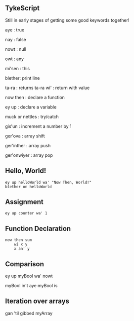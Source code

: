 TykeScript
--------

Still in early stages of getting some good keywords together!

aye     : true

nay     : false

nowt    : null

owt     : any

mi'sen  : this

blether: print line

ta-ra 		: returns
ta-ra wi' 	: return with value

now then : declare a function

ey up : declare a variable

muck or nettles : try/catch

gis'un		: increment a number by 1

ger'ova		: array shift

ger'inther 	: array push

ger'onwiyer	: array pop

Hello, World!
---------

``` 
ey up helloWorld wa' "Now Then, World!"
blether on helloWorld
```

Assignment
-------

```
ey up counter wa' 1
```

Function Declaration
-----

```
now then sum
	wi x y
	x an' y
```

Comparison
-------

ey up myBool wa' nowt

myBool in't aye
myBool is

Iteration over arrays
-------
gan 'til gibbed myArray